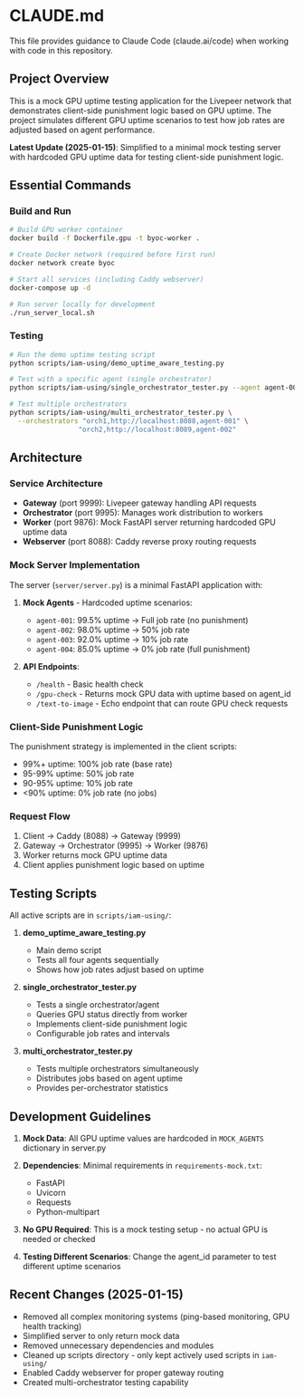 # CLAUDE.md

This file provides guidance to Claude Code (claude.ai/code) when working with code in this repository.

## Project Overview

This is a mock GPU uptime testing application for the Livepeer network that demonstrates client-side punishment logic based on GPU uptime. The project simulates different GPU uptime scenarios to test how job rates are adjusted based on agent performance.

**Latest Update (2025-01-15)**: Simplified to a minimal mock testing server with hardcoded GPU uptime data for testing client-side punishment logic.

## Essential Commands

### Build and Run
```bash
# Build GPU worker container
docker build -f Dockerfile.gpu -t byoc-worker .

# Create Docker network (required before first run)
docker network create byoc

# Start all services (including Caddy webserver)
docker-compose up -d

# Run server locally for development
./run_server_local.sh
```

### Testing
```bash
# Run the demo uptime testing script
python scripts/iam-using/demo_uptime_aware_testing.py

# Test with a specific agent (single orchestrator)
python scripts/iam-using/single_orchestrator_tester.py --agent agent-001 --rate 60

# Test multiple orchestrators
python scripts/iam-using/multi_orchestrator_tester.py \
  --orchestrators "orch1,http://localhost:8088,agent-001" \
                 "orch2,http://localhost:8089,agent-002"
```

## Architecture

### Service Architecture
- **Gateway** (port 9999): Livepeer gateway handling API requests
- **Orchestrator** (port 9995): Manages work distribution to workers
- **Worker** (port 9876): Mock FastAPI server returning hardcoded GPU uptime data
- **Webserver** (port 8088): Caddy reverse proxy routing requests

### Mock Server Implementation

The server (`server/server.py`) is a minimal FastAPI application with:

1. **Mock Agents** - Hardcoded uptime scenarios:
   - `agent-001`: 99.5% uptime → Full job rate (no punishment)
   - `agent-002`: 98.0% uptime → 50% job rate
   - `agent-003`: 92.0% uptime → 10% job rate
   - `agent-004`: 85.0% uptime → 0% job rate (full punishment)

2. **API Endpoints**:
   - `/health` - Basic health check
   - `/gpu-check` - Returns mock GPU data with uptime based on agent_id
   - `/text-to-image` - Echo endpoint that can route GPU check requests

### Client-Side Punishment Logic

The punishment strategy is implemented in the client scripts:
- 99%+ uptime: 100% job rate (base rate)
- 95-99% uptime: 50% job rate  
- 90-95% uptime: 10% job rate
- <90% uptime: 0% job rate (no jobs)

### Request Flow
1. Client → Caddy (8088) → Gateway (9999)
2. Gateway → Orchestrator (9995) → Worker (9876)
3. Worker returns mock GPU uptime data
4. Client applies punishment logic based on uptime

## Testing Scripts

All active scripts are in `scripts/iam-using/`:

1. **demo_uptime_aware_testing.py**
   - Main demo script
   - Tests all four agents sequentially
   - Shows how job rates adjust based on uptime

2. **single_orchestrator_tester.py**
   - Tests a single orchestrator/agent
   - Queries GPU status directly from worker
   - Implements client-side punishment logic
   - Configurable job rates and intervals

3. **multi_orchestrator_tester.py**
   - Tests multiple orchestrators simultaneously
   - Distributes jobs based on agent uptime
   - Provides per-orchestrator statistics

## Development Guidelines

1. **Mock Data**: All GPU uptime values are hardcoded in `MOCK_AGENTS` dictionary in server.py

2. **Dependencies**: Minimal requirements in `requirements-mock.txt`:
   - FastAPI
   - Uvicorn
   - Requests
   - Python-multipart

3. **No GPU Required**: This is a mock testing setup - no actual GPU is needed or checked

4. **Testing Different Scenarios**: Change the agent_id parameter to test different uptime scenarios

## Recent Changes (2025-01-15)

- Removed all complex monitoring systems (ping-based monitoring, GPU health tracking)
- Simplified server to only return mock data
- Removed unnecessary dependencies and modules
- Cleaned up scripts directory - only kept actively used scripts in `iam-using/`
- Enabled Caddy webserver for proper gateway routing
- Created multi-orchestrator testing capability